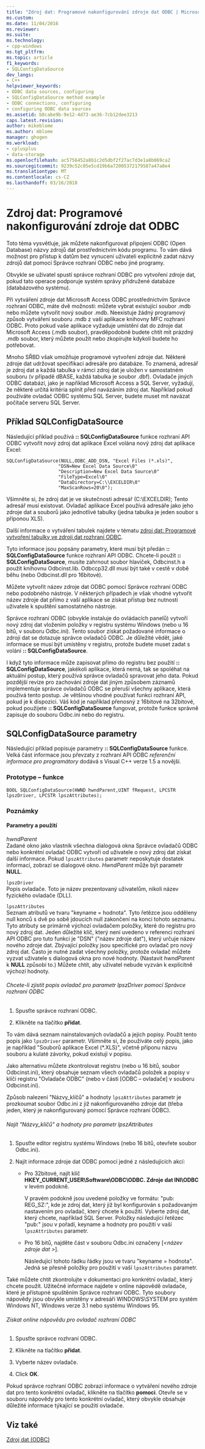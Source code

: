 ```yaml
---
title: "Zdroj dat: Programové nakonfigurování zdroje dat ODBC | Microsoft Docs"
ms.custom: 
ms.date: 11/04/2016
ms.reviewer: 
ms.suite: 
ms.technology:
- cpp-windows
ms.tgt_pltfrm: 
ms.topic: article
f1_keywords:
- SQLConfigDataSource
dev_langs:
- C++
helpviewer_keywords:
- ODBC data sources, configuring
- SQLConfigDataSource method example
- ODBC connections, configuring
- configuring ODBC data sources
ms.assetid: b8cabe9b-9e12-4d73-ae36-7cb12dee3213
caps.latest.revision: 
author: mikeblome
ms.author: mblome
manager: ghogen
ms.workload:
- cplusplus
- data-storage
ms.openlocfilehash: ac5756452a8b1c2d5dbf2f27ac7d3e1a8b069ca2
ms.sourcegitcommit: 9239c52c05e5cd19b6a72005372179587a47a8e4
ms.translationtype: MT
ms.contentlocale: cs-CZ
ms.lasthandoff: 03/16/2018
---
```

# <a name="data-source-programmatically-configuring-an-odbc-data-source"></a>Zdroj dat: Programové nakonfigurování zdroje dat ODBC
Toto téma vysvětluje, jak můžete nakonfigurovat připojení ODBC (Open Database) názvy zdrojů dat prostřednictvím kódu programu. To vám dává možnost pro přístup k datům bez vynucení uživateli explicitně zadat názvy zdrojů dat pomocí Správce rozhraní ODBC nebo jiné programy.  
  
 Obvykle se uživatel spustí správce rozhraní ODBC pro vytvoření zdroje dat, pokud tato operace podporuje systém správy přidružené databáze (databázového systému).  
  
 Při vytváření zdroje dat Microsoft Access ODBC prostřednictvím Správce rozhraní ODBC, máte dvě možnosti: můžete vybrat existující soubor .mdb nebo můžete vytvořit nový soubor .mdb. Neexistuje žádný programový způsob vytváření souboru .mdb z vaší aplikace knihovny MFC rozhraní ODBC. Proto pokud vaše aplikace vyžaduje umístění dat do zdroje dat Microsoft Access (.mdb soubor), pravděpodobně budete chtít mít prázdný .mdb soubor, který můžete použít nebo zkopírujte kdykoli budete ho potřebovat.  
  
 Mnoho SŘBD však umožňuje programové vytvoření zdroje dat. Některé zdroje dat udržovat specifikaci adresáře pro databáze. To znamená, adresář je zdroj dat a každá tabulka v rámci zdroj dat je uložen v samostatném souboru (v případě dBASE, každá tabulka je soubor .dbf). Ovladače jiných ODBC databází, jako je například Microsoft Access a SQL Server, vyžadují, že některé určitá kritéria splnit před navázáním zdroj dat. Například pokud používáte ovladač ODBC systému SQL Server, budete muset mít navázat počítače serveru SQL Server.  
  
##  <a name="_core_sqlconfigdatasource_example"></a> Příklad SQLConfigDataSource  
 Následující příklad používá **:: SQLConfigDataSource** funkce rozhraní API ODBC vytvořit nový zdroj dat aplikace Excel volána nový zdroj dat aplikace Excel:  
  
```  
SQLConfigDataSource(NULL,ODBC_ADD_DSN, "Excel Files (*.xls)",   
                   "DSN=New Excel Data Source\0"   
                   "Description=New Excel Data Source\0"   
                   "FileType=Excel\0"   
                   "DataDirectory=C:\\EXCELDIR\0"   
                   "MaxScanRows=20\0");  
```  
  
 Všimněte si, že zdroj dat je ve skutečnosti adresář (C:\EXCELDIR); Tento adresář musí existovat. Ovladač aplikace Excel používá adresáře jako jeho zdroje dat a souborů jako jednotlivé tabulky (jedna tabulka je jeden soubor s příponou XLS).  
  
 Další informace o vytváření tabulek najdete v tématu [zdroj dat: Programové vytvoření tabulky ve zdroji dat rozhraní ODBC](../../data/odbc/data-source-programmatically-creating-a-table-in-an-odbc-data-source.md).  
  
 Tyto informace jsou popsány parametry, které musí být předán **:: SQLConfigDataSource** funkce rozhraní API ODBC. Chcete-li použít **:: SQLConfigDataSource**, musíte zahrnout soubor hlaviček, Odbcinst.h a použít knihovnu Odbcinst.lib. Odbccp32.dll musí být také v cestě v době běhu (nebo Odbcinst.dll pro 16bitové).  
  
 Můžete vytvořit název zdroje dat ODBC pomocí Správce rozhraní ODBC nebo podobného nástroje. V některých případech je však vhodné vytvořit název zdroje dat přímo z vaší aplikace se získat přístup bez nutnosti uživatele k spuštění samostatného nástroje.  
  
 Správce rozhraní ODBC (obvykle instaluje do ovládacích panelů) vytvoří nový zdroj dat vložením položky v registru systému Windows (nebo u 16 bitů, v souboru Odbc.ini). Tento soubor získat požadované informace o zdroji dat se dotazuje správce ovladačů ODBC. Je důležité vědět, jaké informace se musí být umístěny v registru, protože budete muset zadat s volání **:: SQLConfigDataSource**.  
  
 I když tyto informace může zapisovat přímo do registru bez použití **:: SQLConfigDataSource**, jakékoli aplikace, která nemá, tak se spoléhat na aktuální postup, který používá správce ovladačů spravovat jeho data. Pokud pozdější revize pro zachování zdroje dat jiným způsobem záznamů implementuje správce ovladačů ODBC se přeruší všechny aplikace, která používá tento postup. Je většinou vhodné používat funkci rozhraní API, pokud je k dispozici. Váš kód je například přenosný z 16bitové na 32bitové, pokud použijete **:: SQLConfigDataSource** fungovat, protože funkce správně zapisuje do souboru Odbc.ini nebo do registru.  
  
##  <a name="_core_sqlconfigdatasource_parameters"></a> SQLConfigDataSource parametry  
 Následující příklad popisuje parametry **:: SQLConfigDataSource** funkce. Velká část informace jsou převzaty z rozhraní API ODBC *referenční informace pro programátory* dodává s Visual C++ verze 1.5 a novější.  
  
###  <a name="_core_function_prototype"></a> Prototype – funkce  
  
```  
BOOL SQLConfigDataSource(HWND hwndParent,UINT fRequest, LPCSTR lpszDriver, LPCSTR lpszAttributes);  
```  
  
### <a name="remarks"></a>Poznámky  
  
####  <a name="_core_parameters_and_usage"></a> Parametry a použití  
 *hwndParent*  
 Zadané okno jako vlastník všechna dialogová okna Správce ovladačů ODBC nebo konkrétní ovladač ODBC vytvoří od uživatele o nový zdroj dat získat další informace. Pokud `lpszAttributes` parametr neposkytuje dostatek informací, zobrazí se dialogové okno. *HwndParent* může být parametr **NULL**.  
  
 `lpszDriver`  
 Popis ovladače. Toto je název prezentovaný uživatelům, nikoli název fyzického ovladače (DLL).  
  
 `lpszAttributes`  
 Seznam atributů ve tvaru "keyname = hodnota". Tyto řetězce jsou odděleny null konců s dvě po sobě jdoucích null zakončení na konci tohoto seznamu. Tyto atributy se primárně výchozí ovladačem položky, které do registru pro nový zdroj dat. Jeden důležité klíč, který není uvedeno v referenci rozhraní API ODBC pro tuto funkci je "DSN" ("název zdroje dat"), který určuje název nového zdroje dat. Zbývající položky jsou specifické pro ovladač pro nový zdroj dat. Často je nutné zadat všechny položky, protože ovladač můžete vyzvat uživatele s dialogová okna pro nové hodnoty. (Nastavit *hwndParent* k **NULL** způsobí to.) Můžete chtít, aby uživatel nebude vyzván k explicitně výchozí hodnoty.  
  
###### <a name="to-determine-the-description-of-a-driver-for-the-lpszdriver-parameter-using-odbc-administrator"></a>Chcete-li zjistit popis ovladač pro parametr lpszDriver pomocí Správce rozhraní ODBC  
  
1.  Spusťte správce rozhraní ODBC.  
  
2.  Klikněte na tlačítko **přidat**.  
  
 To vám dává seznam nainstalovaných ovladačů a jejich popisy. Použít tento popis jako `lpszDriver` parametr. Všimněte si, že používáte celý popis, jako je například "Souborů aplikace Excel (*.XLS)", včetně příponu názvu souboru a kulaté závorky, pokud existují v popisu.  
  
 Jako alternativu můžete zkontrolovat registru (nebo u 16 bitů, soubor Odbcinst.ini), který obsahuje seznam všech ovladačů položek a popisy v klíči registru "Ovladače ODBC" (nebo v části [ODBC – ovladače] v souboru Odbcinst.ini).  
  
 Způsob nalezení "Názvy_klíčů" a hodnoty `lpszAttributes` parametr je prozkoumat soubor Odbc.ini z již nakonfigurovaného zdroje dat (třeba jeden, který je nakonfigurovaný pomocí Správce rozhraní ODBC).  
  
###### <a name="to-find-keynames-and-values-for-the-lpszattributes-parameter"></a>Najít "Názvy_klíčů" a hodnoty pro parametr lpszAttributes  
  
1.  Spusťte editor registru systému Windows (nebo 16 bitů, otevřete soubor Odbc.ini).  
  
2.  Najít informace zdroje dat ODBC pomocí jedné z následujících akcí:  
  
    -   Pro 32bitové, najít klíč **HKEY_CURRENT_USER\Software\ODBC\ODBC. Zdroje dat INI\ODBC** v levém podokně.  
  
         V pravém podokně jsou uvedené položky ve formátu: "pub: REG_SZ:*<data source name>*", kde  *<data source name>*  je zdroj dat, který již byl konfigurován s požadovaným nastavením pro ovladač, který chcete k použití. Vyberte zdroj dat, který chcete, například SQL Server. Položky následující řetězec "pub:" jsou v pořadí, keyname a hodnoty pro použití v vaší `lpszAttributes` parametr.  
  
    -   Pro 16 bitů, najděte část v souboru Odbc.ini označeny [*\<název zdroje dat >*].  
  
         Následující tohoto řádku řádky jsou ve tvaru "keyname = hodnota". Jedná se přesně položky pro použití v vaší `lpszAttributes` parametr.  
  
 Také můžete chtít zkontrolujte v dokumentaci pro konkrétní ovladač, který chcete použít. Užitečné informace najdete v online nápovědě ovladače, které je přístupné spuštěním Správce rozhraní ODBC. Tyto soubory nápovědy jsou obvykle umístěny v adresáři WINDOWS\SYSTEM pro systém Windows NT, Windows verze 3.1 nebo systému Windows 95.  
  
###### <a name="to-obtain-online-help-for-your-odbc-driver"></a>Získat online nápovědu pro ovladač rozhraní ODBC  
  
1.  Spusťte správce rozhraní ODBC.  
  
2.  Klikněte na tlačítko **přidat**.  
  
3.  Vyberte název ovladače.  
  
4.  Click **OK**.  
  
 Pokud správce rozhraní ODBC zobrazí informace o vytváření nového zdroje dat pro tento konkrétní ovladač, klikněte na tlačítko **pomoci**. Otevře se v souboru nápovědy pro tento konkrétní ovladač, který obvykle obsahuje důležité informace týkající se použití ovladače.  
  
## <a name="see-also"></a>Viz také  
 [Zdroj dat (ODBC)](../../data/odbc/data-source-odbc.md)
